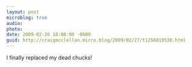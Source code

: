 ```yaml
---
layout: post
microblog: true
audio: 
photo: 
date: 2009-02-26 18:00:00 -0600
guid: http://craigmcclellan.micro.blog/2009/02/27/t1256019538.html
---
```

I finally replaced my dead chucks!

